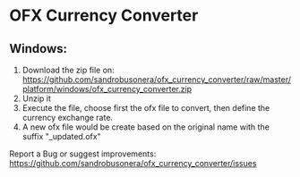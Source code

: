 <h1>OFX Currency Converter</h1>

<h2>Windows:</h2>

1. Download the zip file on: https://github.com/sandrobusonera/ofx_currency_converter/raw/master/platform/windows/ofx_currency_converter.zip
2. Unzip it
3. Execute the file, choose first the ofx file to convert, then define the currency exchange rate.
4. A new ofx file would be create based on the original name with the suffix "_updated.ofx"

Report a Bug or suggest improvements:
https://github.com/sandrobusonera/ofx_currency_converter/issues
